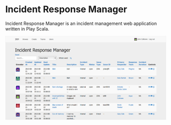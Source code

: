 Incident Response Manager 
=====================================

Incident Response Manager is an incident management web application written in Play Scala. 

![Alt text](/screenshots/irm_browser.png)

